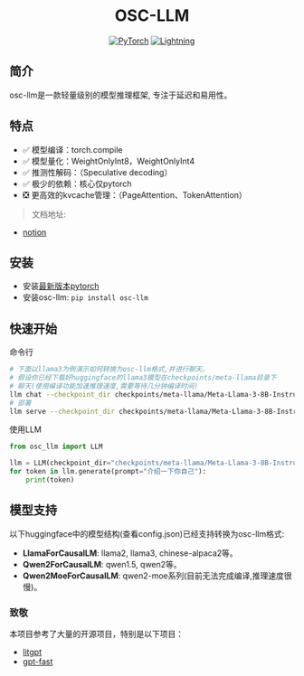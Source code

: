 <div align='center'>

# OSC-LLM
<a href="https://pytorch.org/get-started/locally/"><img alt="PyTorch" src="https://img.shields.io/badge/PyTorch-ee4c2c?logo=pytorch&logoColor=white"></a>
<a href="https://lightning.ai/docs/overview/getting-started"><img alt="Lightning" src="https://img.shields.io/badge/-Lightning-792ee5?logo=pytorchlightning&logoColor=white"></a>

</div>

## 简介

osc-llm是一款轻量级别的模型推理框架, 专注于延迟和易用性。

## 特点

- ✅ 模型编译：torch.compile
- ✅ 模型量化：WeightOnlyInt8，WeightOnlyInt4
- ✅ 推测性解码：（Speculative decoding）
- ✅ 极少的依赖：核心仅pytorch
- ❎ 更高效的kvcache管理：（PageAttention、TokenAttention）

> 文档地址:
- [notion](https://wangmengdi.notion.site/OSC-LLM-5a04563d88464530b3d32b31e27c557a)

## 安装

- 安装[最新版本pytorch](https://pytorch.org/get-started/locally/)
- 安装osc-llm: `pip install osc-llm`

## 快速开始

命令行
```bash
# 下面以llama3为例演示如何转换为osc-llm格式,并进行聊天。
# 假设你已经下载好huggingface的llama3模型在checkpoints/meta-llama目录下
# 聊天(使用编译功能加速推理速度,需要等待几分钟编译时间)
llm chat --checkpoint_dir checkpoints/meta-llama/Meta-Llama-3-8B-Instruct --compile true
# 部署
llm serve --checkpoint_dir checkpoints/meta-llama/Meta-Llama-3-8B-Instruct --compile true
```
使用LLM
```python
from osc_llm import LLM

llm = LLM(checkpoint_dir="checkpoints/meta-llama/Meta-Llama-3-8B-Instruct", compile=True)
for token in llm.generate(prompt="介绍一下你自己"):
    print(token)
```

## 模型支持

以下huggingface中的模型结构(查看config.json)已经支持转换为osc-llm格式:
- **LlamaForCausalLM**: llama2, llama3, chinese-alpaca2等。
- **Qwen2ForCausalLM**: qwen1.5, qwen2等。
- **Qwen2MoeForCausalLM**: qwen2-moe系列(目前无法完成编译,推理速度很慢)。


### 致敬
本项目参考了大量的开源项目，特别是以下项目：

- [litgpt](https://github.com/Lightning-AI/litgpt)
- [gpt-fast](https://github.com/pytorch-labs/gpt-fast)